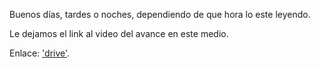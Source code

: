 Buenos días, tardes o noches, dependiendo de que hora lo este leyendo. 

Le dejamos el link al video del avance en este medio.

Enlace: ['drive'](https://drive.google.com/file/d/12sLE3AYPVqfmzDi6EJFY71FUcw1hqLQJ/view?usp=sharing).